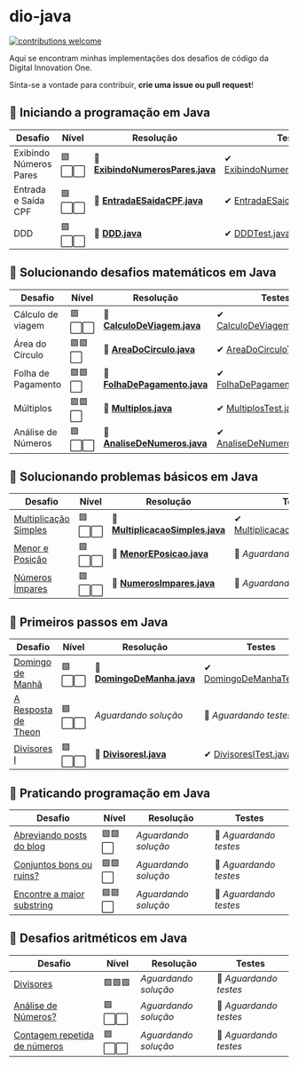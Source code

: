 # dio-java
[![contributions welcome](https://img.shields.io/badge/contributions-welcome-brightgreen.svg?style=flat)](https://github.com/dwyl/esta/issues)

Aqui se encontram minhas implementações dos desafios de código da Digital Innovation One. 

Sinta-se a vontade para contribuir, **crie uma issue ou pull request**!

## 🔸 Iniciando a programação em Java
|  Desafio  | Nível  | Resolução  |Testes  |
|-----------|--------|-----|------------|
| Exibindo Números Pares| 🟪⬜⬜   |🏅 [**ExibindoNumerosPares.java**](https://github.com/8rux40/dio-java/blob/master/src/main/java/com/tardin/desafio/iniciando_programacao_em_java/ExibindoNumerosPares.java) |✔ [ExibindoNumerosParesTest.java](https://github.com/8rux40/dio-java/blob/master/src/test/java/com/tardin/desafio/iniciando_programacao_em_java/ExibindoNumerosParesTest.java)|
| Entrada e Saída CPF    | 🟪⬜⬜  |🏅 [**EntradaESaidaCPF.java**](https://github.com/8rux40/dio-java/blob/master/src/main/java/com/tardin/desafio/iniciando_programacao_em_java/EntradaESaidaCPF.java) |✔ [EntradaESaidaCPFTest.java](https://github.com/8rux40/dio-java/blob/master/src/test/java/com/tardin/desafio/iniciando_programacao_em_java/EntradaESaidaCPFTest.java)|
| DDD                   | 🟪⬜⬜  |🏅 [**DDD.java**](https://github.com/8rux40/dio-java/blob/master/src/main/java/com/tardin/desafio/iniciando_programacao_em_java/DDD.java) |✔ [DDDTest.java](https://github.com/8rux40/dio-java/blob/master/src/test/java/com/tardin/desafio/iniciando_programacao_em_java/DDDTest.java)|

## 🔸 Solucionando desafios matemáticos em Java
|  Desafio| Nível  | Resolução |Testes |
|-----------|--------|----------|----------|
| Cálculo de viagem  | 🟪⬜⬜ |🏅 [**CalculoDeViagem.java**](https://github.com/8rux40/dio-java/blob/master/src/main/java/com/tardin/desafio/solucionando_desafios_matematicos_em_java/CalculoDeViagem.java) |✔ [CalculoDeViagemTest.java](https://github.com/8rux40/dio-java/blob/master/src/test/java/com/tardin/desafio/solucionando_desafios_matematicos_em_java/CalculoDeViagemTest.java)|
| Área do Círculo| 🟪🟪⬜ |🏅 [**AreaDoCirculo.java**](https://github.com/8rux40/dio-java/blob/master/src/main/java/com/tardin/desafio/solucionando_desafios_matematicos_em_java/AreaDoCirculo.java) |✔ [AreaDoCirculoTest.java](https://github.com/8rux40/dio-java/blob/master/src/test/java/com/tardin/desafio/solucionando_desafios_matematicos_em_java/AreaDoCirculoTest.java)|
|Folha de Pagamento|🟪🟪⬜|🏅 [**FolhaDePagamento.java**](https://github.com/8rux40/dio-java/blob/master/src/main/java/com/tardin/desafio/solucionando_desafios_matematicos_em_java/FolhaDePagamento.java) |✔ [FolhaDePagamentoTest.java](https://github.com/8rux40/dio-java/blob/master/src/test/java/com/tardin/desafio/solucionando_desafios_matematicos_em_java/FolhaDePagamentoTest.java)|
|Múltiplos|🟪🟪⬜|🏅 [**Multiplos.java**](https://github.com/8rux40/dio-java/blob/master/src/main/java/com/tardin/desafio/solucionando_desafios_matematicos_em_java/Multiplos.java) | ✔ [MultiplosTest.java](https://github.com/8rux40/dio-java/blob/master/src/test/java/com/tardin/desafio/solucionando_desafios_matematicos_em_java/MultiplosTest.java)|
|Análise de Números|🟪⬜⬜|🏅 [**AnaliseDeNumeros.java**](https://github.com/8rux40/dio-java/blob/master/src/main/java/com/tardin/desafio/solucionando_desafios_matematicos_em_java/AnaliseDeNumeros.java) | ✔ [AnaliseDeNumerosTest.java](https://github.com/8rux40/dio-java/blob/master/src/test/java/com/tardin/desafio/solucionando_desafios_matematicos_em_java/AnaliseDeNumerosTest.java)|

## 🔸 Solucionando problemas básicos em Java
|  Desafio| Nível  | Resolução |Testes |
|-----------|--------|----------|----------|
|[Multiplicação Simples](https://github.com/8rux40/dio-java/issues/1)|🟪⬜⬜|🏅 [**MultiplicacaoSimples.java**](https://github.com/8rux40/dio-java/blob/master/src/main/java/com/tardin/desafio/solucionando_problemas_basicos_em_java/MultiplicacaoSimples.java)|✔ [MultiplicacaoSimplesTest.java](https://github.com/8rux40/dio-java/blob/master/src/test/java/com/tardin/desafio/solucionando_problemas_basicos_em_java/MultiplicacaoSimplesTest.java)|
|[Menor e Posição ](https://github.com/8rux40/dio-java/issues/2)|🟪⬜⬜|🏅 [**MenorEPosicao.java**](https://github.com/8rux40/dio-java/blob/master/src/main/java/com/tardin/desafio/solucionando_problemas_basicos_em_java/MenorEPosicao.java)|🚫 _Aguardando testes_|
|[Números Ímpares ](https://github.com/8rux40/dio-java/issues/3)|🟪⬜⬜|🏅 [**NumerosImpares.java**](https://github.com/8rux40/dio-java/blob/master/src/main/java/com/tardin/desafio/solucionando_problemas_basicos_em_java/NumerosImpares.java)|🚫 _Aguardando testes_|

## 🔸 Primeiros passos em Java
|  Desafio| Nível  | Resolução |Testes |
|-----------|--------|----------|----------|
|[Domingo de Manhã](https://github.com/8rux40/dio-java/issues/12)|🟪⬜⬜|🏅 [**DomingoDeManha.java**](https://github.com/8rux40/dio-java/blob/master/src/main/java/com/tardin/desafio/primeiros_passos_em_java/DomingoDeManha.java)|✔ [DomingoDeManhaTest.java](https://github.com/8rux40/dio-java/blob/master/src/test/java/com/tardin/desafio/primeiros_passos_em_java/DomingoDeManhaTest.java)|
|[A Resposta de Theon](https://github.com/8rux40/dio-java/issues/13)|🟪⬜⬜|_Aguardando solução_|🚫 _Aguardando testes_|
|[Divisores I](https://github.com/8rux40/dio-java/issues/14)|🟪⬜⬜|🏅 [**DivisoresI.java**](https://github.com/8rux40/dio-java/blob/master/src/main/java/com/tardin/desafio/primeiros_passos_em_java/DivisoresI.java)|✔ [DivisoresITest.java](https://github.com/8rux40/dio-java/blob/master/src/test/java/com/tardin/desafio/primeiros_passos_em_java/DivisoresITest.java)|

## 🔸 Praticando programação em Java
|  Desafio| Nível  | Resolução |Testes |
|-----------|--------|----------|----------|
|[Abreviando posts do blog](https://github.com/8rux40/dio-java/issues/4)|🟪🟪⬜|_Aguardando solução_|🚫 _Aguardando testes_|
|[Conjuntos bons ou ruins?](https://github.com/8rux40/dio-java/issues/5)|🟪🟪⬜|_Aguardando solução_|🚫 _Aguardando testes_|
|[Encontre a maior substring](https://github.com/8rux40/dio-java/issues/6)|🟪🟪⬜|_Aguardando solução_|🚫 _Aguardando testes_|


## 🔸 Desafios aritméticos em Java
|  Desafio| Nível  | Resolução |Testes |
|-----------|--------|----------|----------|
|[Divisores](https://github.com/8rux40/dio-java/issues/9)|🟪🟪🟪|_Aguardando solução_|🚫 _Aguardando testes_|
|[Análise de Números?](https://github.com/8rux40/dio-java/issues/10)|🟪⬜⬜|_Aguardando solução_|🚫 _Aguardando testes_|
|[Contagem repetida de números](https://github.com/8rux40/dio-java/issues/11)|🟪⬜⬜|_Aguardando solução_|🚫 _Aguardando testes_
